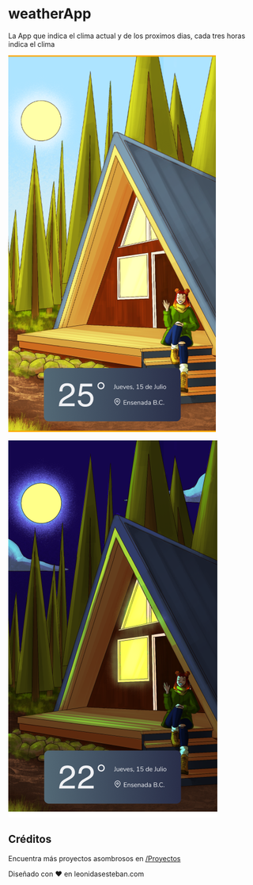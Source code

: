 # weatherApp
La App que indica el clima actual y de los proximos dias, cada tres horas indica el clima

![Imagen Weather](https://github.com/NataliaHilarion/weatherApp/blob/main/weather.png)

![Imagen Weather](https://github.com/NataliaHilarion/weatherApp/blob/main/weather2.png)
## Créditos

Encuentra más proyectos asombrosos en [/Proyectos](https://leonidasesteban.com/proyectos)

Diseñado con ♥️ en leonidasesteban.com
